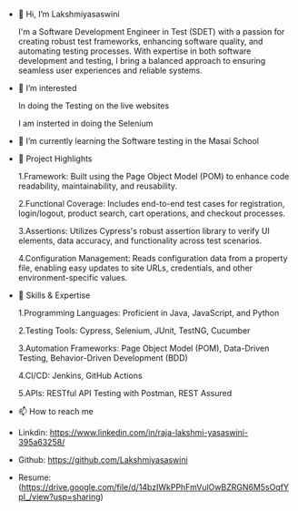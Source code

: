 - 👋 Hi, I’m Lakshmiyasaswini
  
   I'm a Software Development Engineer in Test (SDET) with a passion for creating robust test frameworks, enhancing software quality, and automating testing processes. With 
   expertise in both software development and testing, I bring a balanced approach to ensuring seamless user experiences and reliable systems.
  
- 👀 I’m interested
  
   In doing the Testing on the live websites
  
   I am insterted in doing the Selenium
  
- 🌱 I’m currently learning the Software testing in the Masai School

- 🚀 Project Highlights
  
  1.Framework: Built using the Page Object Model (POM) to enhance code readability, maintainability, and reusability.
  
  2.Functional Coverage: Includes end-to-end test cases for registration, login/logout, product search, cart operations, and checkout processes.
  
  3.Assertions: Utilizes Cypress's robust assertion library to verify UI elements, data accuracy, and functionality across test scenarios.
  
  4.Configuration Management: Reads configuration data from a property file, enabling easy updates to site URLs, credentials, and other environment-specific values.
- 🔧 Skills & Expertise
  
   1.Programming Languages: Proficient in Java, JavaScript, and Python
  
   2.Testing Tools: Cypress, Selenium, JUnit, TestNG, Cucumber
  
   3.Automation Frameworks: Page Object Model (POM), Data-Driven Testing, Behavior-Driven Development (BDD)
  
   4.CI/CD: Jenkins, GitHub Actions
  
   5.APIs: RESTful API Testing with Postman, REST Assured
  
- 📫 How to reach me
- Linkdin: https://www.linkedin.com/in/raja-lakshmi-yasaswini-395a63258/
- Github: https://github.com/Lakshmiyasaswini
- Resume: (https://drive.google.com/file/d/14bzIWkPPhFmVulOwBZRGN6M5sOqfYpI_/view?usp=sharing)


